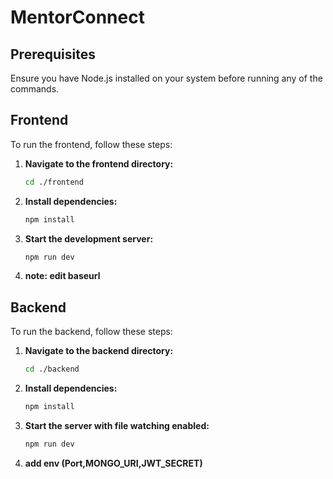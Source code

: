 ﻿# MentorConnect

## Prerequisites

Ensure you have Node.js installed on your system before running any of the commands.

## Frontend

To run the frontend, follow these steps:

1. **Navigate to the frontend directory:**
    ```bash
    cd ./frontend
    ```

2. **Install dependencies:**
    ```bash
    npm install
    ```

3. **Start the development server:**
    ```bash
    npm run dev
    ```
4. **note: edit baseurl**

## Backend

To run the backend, follow these steps:

1. **Navigate to the backend directory:**
    ```bash
    cd ./backend
    ```

2. **Install dependencies:**
    ```bash
    npm install
    ```

3. **Start the server with file watching enabled:**
    ```bash
    npm run dev
    ```
4. **add env (Port,MONGO_URI,JWT_SECRET)**
